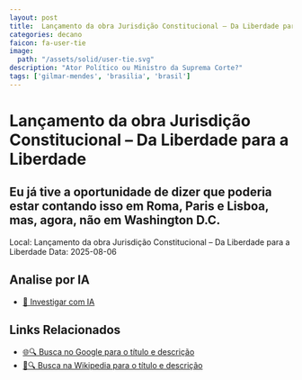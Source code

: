 ```yaml
---
layout: post
title:  Lançamento da obra Jurisdição Constitucional – Da Liberdade para a Liberdade
categories: decano
faicon: fa-user-tie
image:
  path: "/assets/solid/user-tie.svg"
description: "Ator Político ou Ministro da Suprema Corte?"
tags: ['gilmar-mendes', 'brasilia', 'brasil']
---
```


# Lançamento da obra Jurisdição Constitucional – Da Liberdade para a Liberdade
## Eu já tive a oportunidade de dizer que poderia estar contando isso em Roma, Paris e Lisboa, mas, agora, não em Washington D.C.
Local: Lançamento da obra Jurisdição Constitucional – Da Liberdade para a Liberdade
Data: 2025-08-06

## Analise por IA
- [🤖 Investigar com IA](https://www.perplexity.ai/search?q=%22Gilmar%20Mendes%22%20%2B%20Lan%C3%A7amento%20da%20obra%20Jurisdi%C3%A7%C3%A3o%20Constitucional%20%E2%80%93%20Da%20Liberdade%20para%20a%20Liberdade%20Eu%20j%C3%A1%20tive%20a%20oportunidade%20de%20dizer%20que%20poderia%20estar%20contando%20isso%20em%20Roma%2C%20Paris%20e%20Lisboa%2C%20mas%2C%20agora%2C%20n%C3%A3o%20em%20Washington%20D.C.%20Bras%C3%ADlia%2C%20Brasil)

## Links Relacionados
- [🌐🔍 Busca no Google para o título e descrição](https://www.google.com/search?q=%22Gilmar%20Mendes%22%20%2B%20Lan%C3%A7amento%20da%20obra%20Jurisdi%C3%A7%C3%A3o%20Constitucional%20%E2%80%93%20Da%20Liberdade%20para%20a%20Liberdade%20Eu%20j%C3%A1%20tive%20a%20oportunidade%20de%20dizer%20que%20poderia%20estar%20contando%20isso%20em%20Roma%2C%20Paris%20e%20Lisboa%2C%20mas%2C%20agora%2C%20n%C3%A3o%20em%20Washington%20D.C.%20Bras%C3%ADlia%2C%20Brasil)
- [📖🔍 Busca na Wikipedia para o título e descrição](https://pt.wikipedia.org/w/index.php?search=%22Gilmar%20Mendes%22%20%2B%20Lan%C3%A7amento%20da%20obra%20Jurisdi%C3%A7%C3%A3o%20Constitucional%20%E2%80%93%20Da%20Liberdade%20para%20a%20Liberdade%20Eu%20j%C3%A1%20tive%20a%20oportunidade%20de%20dizer%20que%20poderia%20estar%20contando%20isso%20em%20Roma%2C%20Paris%20e%20Lisboa%2C%20mas%2C%20agora%2C%20n%C3%A3o%20em%20Washington%20D.C.%20Bras%C3%ADlia%2C%20Brasil)

